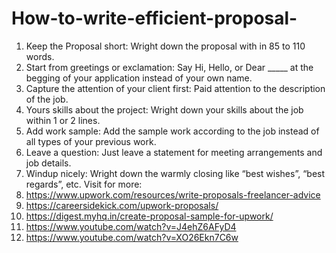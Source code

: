 # How-to-write-efficient-proposal-
1.	Keep the Proposal short: Wright down the proposal with in 85 to 110 words.
2.	Start from greetings or exclamation: Say Hi, Hello, or Dear _____ at the begging of your application instead of your own name.
3.	Capture the attention of your client first: Paid attention to the description of the job.
4.	Yours skills about the project: Wright down your skills about the job within 1 or 2 lines.
5.	Add work sample: Add the sample work according to the job instead of all types of your previous work.
6.	Leave a question: Just leave a statement for meeting arrangements and job details.
7.	Windup nicely: Wright down the warmly closing like “best wishes”, “best regards”, etc.
Visit for more:
1.	https://www.upwork.com/resources/write-proposals-freelancer-advice
2.	https://careersidekick.com/upwork-proposals/
3.	https://digest.myhq.in/create-proposal-sample-for-upwork/
4.	https://www.youtube.com/watch?v=J4ehZ6AFyD4
5.	https://www.youtube.com/watch?v=XO26Ekn7C6w